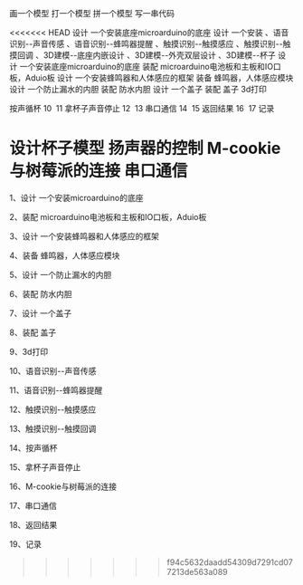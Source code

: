 画一个模型
打一个模型
拼一个模型
写一串代码


<<<<<<< HEAD
设计 一个安装底座microarduino的底座
设计 一个安装
、语音识别--声音传感
、语音识别--蜂鸣器提醒
、触摸识别--触摸感应
、触摸识别--触摸回调
、3D建模--底座内嵌设计
、3D建模--外壳双层设计
、3D建模--杯子
设计 一个安装底座microarduino的底座
装配 microarduino电池板和主板和IO口板，Aduio板
设计 一个安装蜂鸣器和人体感应的框架
装备 蜂鸣器，人体感应模块
设计 一个防止漏水的内胆
装配 防水内胆
设计 一个盖子
装配 盖子
 3d打印
 
按声循杯
10
​
11
拿杯子声音停止
12
​
13
串口通信
14
​
15
返回结果
16
​
17
记录

设计杯子模型
扬声器的控制
M-cookie与树莓派的连接
串口通信
=======
1、设计 一个安装microarduino的底座

2、装配 microarduino电池板和主板和IO口板，Aduio板

3、设计 一个安装蜂鸣器和人体感应的框架

4、装备 蜂鸣器，人体感应模块

5、设计 一个防止漏水的内胆

6、装配 防水内胆

7、设计 一个盖子

8、装配 盖子

9、3d打印

10、语音识别--声音传感

11、语音识别--蜂鸣器提醒

12、触摸识别--触摸感应

13、触摸识别--触摸回调

14、按声循杯

15、拿杯子声音停止

16、M-cookie与树莓派的连接

17、串口通信

18、返回结果

19、记录

>>>>>>> f94c5632daadd54309d7291cd077213de563a089
